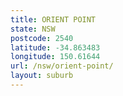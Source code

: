 ```yaml
---
title: ORIENT POINT
state: NSW
postcode: 2540
latitude: -34.863483
longitude: 150.61644
url: /nsw/orient-point/
layout: suburb
---
```

